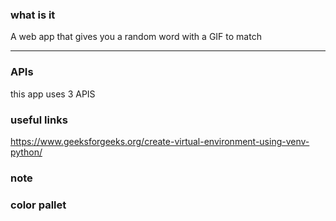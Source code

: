 ### what is it
A web app that gives you a random word with a GIF to match

_________________________

### APIs
this app uses 3 APIS


### useful links
https://www.geeksforgeeks.org/create-virtual-environment-using-venv-python/

### note

### color pallet
